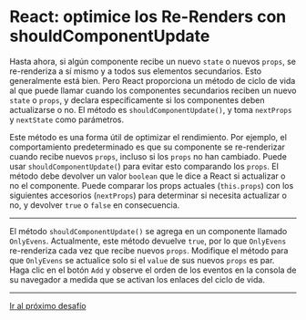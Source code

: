 # React: optimice los Re-Renders con shouldComponentUpdate

Hasta ahora, si algún componente recibe un nuevo `state` o nuevos `props`, se re-renderiza a sí mismo y a todos sus elementos secundarios. Esto generalmente está bien. Pero React proporciona un método de ciclo de vida al que puede llamar cuando los componentes secundarios reciben un nuevo `state` o `props`, y declara específicamente si los componentes deben actualizarse o no. El método es `shouldComponentUpdate()`, y toma `nextProps` y `nextState` como parámetros.

Este método es una forma útil de optimizar el rendimiento. Por ejemplo, el comportamiento predeterminado es que su componente se re-renderizar cuando recibe nuevos `props`, incluso si los `props` no han cambiado. Puede usar `shouldComponentUpdate(`) para evitar esto comparando los `props`. El método debe devolver un valor `boolean` que le dice a React si actualizar o no el componente. Puede comparar los props actuales (`this.props`) con los siguientes accesorios (`nextProps`) para determinar si necesita actualizar o no, y devolver `true` o `false` en consecuencia.

---

El método `shouldComponentUpdate()` se agrega en un componente llamado `OnlyEvens`. Actualmente, este método devuelve `true`, por lo que `OnlyEvens` re-renderiza cada vez que recibe nuevos `props`. Modifique el método para que `OnlyEvens` se actualice solo si el `value` de sus nuevos `props` es par. Haga clic en el botón `Add` y observe el orden de los eventos en la consola de su navegador a medida que se activan los enlaces del ciclo de vida.

---

[Ir al próximo desafío](https://github.com/sebastiantorres86/react-practice/tree/master/Practica/36/my-app)
